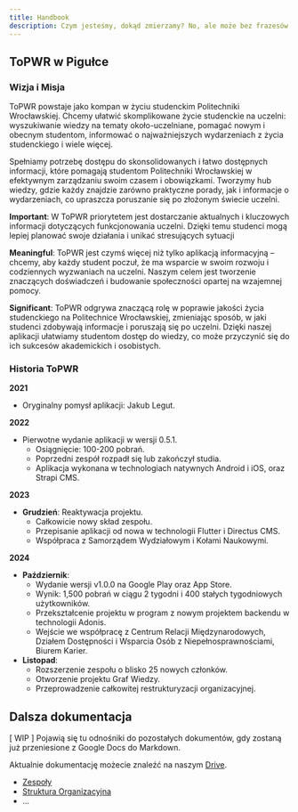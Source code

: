 ```yaml
---
title: Handbook
description: Czym jesteśmy, dokąd zmierzamy? No, ale może bez frazesów.
---
```


## ToPWR w Pigułce

### Wizja i Misja

ToPWR powstaje jako kompan w życiu studenckim Politechniki Wrocławskiej. Chcemy ułatwić skomplikowane życie studenckie na uczelni: wyszukiwanie wiedzy na tematy około-uczelniane, pomagać nowym i obecnym studentom, informować o najważniejszych wydarzeniach z życia studenckiego i wiele więcej.

Spełniamy potrzebę dostępu do skonsolidowanych i łatwo dostępnych informacji, które pomagają studentom Politechniki Wrocławskiej w efektywnym zarządzaniu swoim czasem i obowiązkami. Tworzymy hub wiedzy, gdzie każdy znajdzie zarówno praktyczne porady, jak i informacje o wydarzeniach, co upraszcza poruszanie się po złożonym świecie uczelni.

**Important**: W ToPWR priorytetem jest dostarczanie aktualnych i kluczowych informacji dotyczących funkcjonowania uczelni. Dzięki temu studenci mogą lepiej planować swoje działania i unikać stresujących sytuacji

**Meaningful**: ToPWR jest czymś więcej niż tylko aplikacją informacyjną – chcemy, aby każdy student poczuł, że ma wsparcie w swoim rozwoju i codziennych wyzwaniach na uczelni. Naszym celem jest tworzenie znaczących doświadczeń i budowanie społeczności opartej na wzajemnej pomocy.

**Significant**: ToPWR odgrywa znaczącą rolę w poprawie jakości życia studenckiego na Politechnice Wrocławskiej, zmieniając sposób, w jaki studenci zdobywają informacje i poruszają się po uczelni. Dzięki naszej aplikacji ułatwiamy studentom dostęp do wiedzy, co może przyczynić się do ich sukcesów akademickich i osobistych.

### Historia ToPWR

**2021**

- Oryginalny pomysł aplikacji: Jakub Legut.

**2022**

- Pierwotne wydanie aplikacji w wersji 0.5.1.
  - Osiągnięcie: 100-200 pobrań.
  - Poprzedni zespół rozpadł się lub zakończył studia.
  - Aplikacja wykonana w technologiach natywnych Android i iOS, oraz Strapi CMS.

**2023**

- **Grudzień**: Reaktywacja projektu.
  - Całkowicie nowy skład zespołu.
  - Przepisanie aplikacji od nowa w technologii Flutter i Directus CMS.
  - Współpraca z Samorządem Wydziałowym i Kołami Naukowymi.

**2024**

- **Październik**:
  - Wydanie wersji v1.0.0 na Google Play oraz App Store.
  - Wynik: 1,500 pobrań w ciągu 2 tygodni i 400 stałych tygodniowych użytkowników.
  - Przekształcenie projektu w program z nowym projektem backendu w technologii Adonis.
  - Wejście we współpracę z Centrum Relacji Międzynarodowych, Działem Dostępności i Wsparcia Osób z Niepełnosprawnościami, Biurem Karier.
- **Listopad**:
  - Rozszerzenie zespołu o blisko 25 nowych członków.
  - Otworzenie projektu Graf Wiedzy.
  - Przeprowadzenie całkowitej restrukturyzacji organizacyjnej.

## Dalsza dokumentacja

[ WIP ] Pojawią się tu odnośniki do pozostałych dokumentów, gdy zostaną już przeniesione z Google Docs do Markdown.

Aktualnie dokumentację możecie znaleźć na naszym [Drive](https://drive.google.com/drive/u/1/folders/1ORR0wwdxavBk_Nc69RVakDeUh-51NCrA).

- [Zespoły](https://www.youtube.com/watch?v=HNdbKLIw5rs)
- [Struktura Organizacyjna](https://www.youtube.com/watch?v=HNdbKLIw5rs)
- ...
